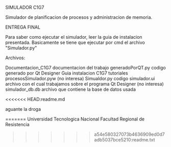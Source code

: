 SIMULADOR C1G7

Simulador de planificacion de procesos y administracion de memoria.

ENTREGA FINAL

Para saber como ejecutar el simulador, leer la guia de instalacion presentada.
Basicamente se tiene que ejecutar por cmd el archivo "Simulador.py"

Archivos:

Documentacion_C1G7	documentacion del trabajo
generadoPorQT.py 	codigo generado por Qt Designer
Guia instalacion C1G7	tutoriales
procesosSimulador.pyw	(no interesa)
Simualdor.py		codigo
simulador.ui 		archivo con el cual trabajamos sobre el programa Qt Designer (no interesa)
simulador_db.db 	archivo que contiene la base de datos usada

<<<<<<< HEAD:readme.md

aguante la droga

=======
Universidad Tecnologica Nacional
Facultad Regional de Resistencia
>>>>>>> a54e580327073b4636909ed0d7adb5037bce5210:readme.txt

